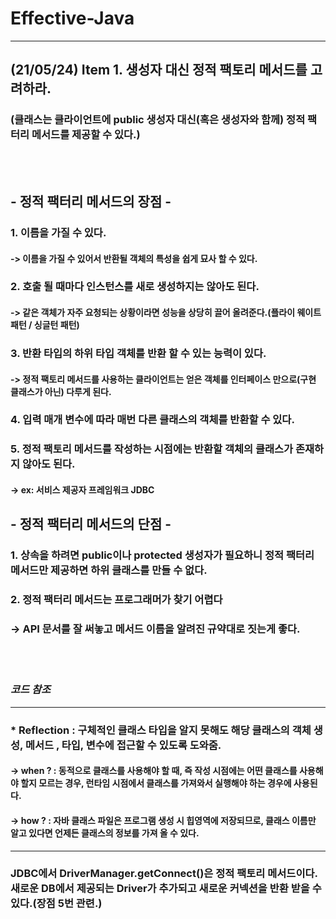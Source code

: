 Effective-Java
=================
***
(21/05/24) Item 1. 생성자 대신 정적 팩토리 메서드를 고려하라.
------------------------------------
### (클래스는 클라이언트에 public 생성자 대신(혹은 생성자와 함께) 정적 팩터리 메서드를 제공할 수 있다.)

<br> </br>
## - 정적 팩터리 메서드의 장점 - 
### 1. 이름을 가질 수 있다.
#### -> 이름을 가질 수 있어서 반환될 객체의 특성을 쉽게 묘사 할 수 있다.
### 2. 호출 될 때마다 인스턴스를 새로 생성하지는 않아도 된다.
#### -> 같은 객체가 자주 요청되는 상황이라면 성능을  상당히 끌어 올려준다.(플라이 웨이트 패턴 / 싱글턴 패턴)
### 3. 반환 타입의 하위 타입 객체를 반환 할 수 있는  능력이 있다.
#### -> 정적 팩토리 메서드를 사용하는 클라이언트는 얻은 객체를 인터페이스 만으로(구현 클래스가 아닌) 다루게 된다.
### 4. 입력 매개 변수에 따라 매번 다른 클래스의 객체를 반환할 수 있다.
### 5. 정적 팩토리 메서드를 작성하는 시점에는 반환할 객체의 클래스가 존재하지 않아도 된다.
#### -> ex: 서비스 제공자 프레임워크 JDBC

## - 정적 팩터리 메서드의 단점 - 
### 1. 상속을 하려면 public이나 protected 생성자가 필요하니 정적  팩터리 메서드만 제공하면 하위 클래스를 만들 수 없다.
### 2. 정적 팩터리 메서드는 프로그래머가 찾기 어렵다 
### -> API 문서를 잘 써놓고 메서드 이름을 알려진 규약대로 짓는게 좋다.
<br></br>
### *코드 참조*
***
### * Reflection : 구체적인 클래스 타입을 알지 못해도 해당 클래스의 객체 생성, 메서드 , 타입, 변수에 접근할 수 있도록 도와줌.
#### -> when ? : 동적으로 클래스를 사용해야 할 때, 즉 작성 시점에는 어떤 클래스를 사용해야 할지 모르는  경우, 런타임 시점에서 클래스를 가져와서 실행해야 하는 경우에 사용된다.
#### -> how ? : 자바 클래스 파일은 프로그램 생성 시 힙영역에 저장되므로, 클래스 이름만 알고 있다면 언제든 클래스의 정보를 가져 올 수 있다.
***
### JDBC에서 DriverManager.getConnect()은 정적 팩토리 메서드이다. 새로운 DB에서 제공되는 Driver가 추가되고 새로운 커넥션을 반환 받을 수 있다.(장점 5번 관련.)



